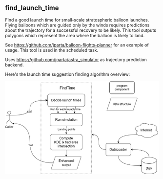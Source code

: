 
## find_launch_time

Find a good launch time for small-scale stratospheric balloon launches.
Flying balloons which are guided only by the winds requires predictions about the trajectory for a successful recovery to be likely.
This tool outputs polygons which represent the area where the balloon is likely to land.

See https://github.com/jparta/balloon-flights-planner for an example of usage. This tool is used in the scheduled task.

Uses https://github.com/jparta/astra_simulator as trajectory prediction backend.


Here's the launch time suggestion finding algorithm overview:

![find_launch_time_suggestion_algorithm](https://raw.githubusercontent.com/jparta/find_launch_time/master/images/find_launch_time_process.png)
